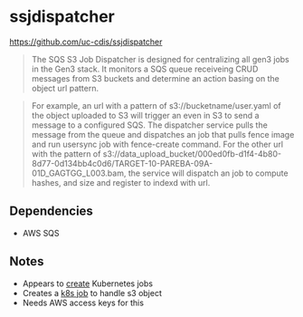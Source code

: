 # ssjdispatcher

https://github.com/uc-cdis/ssjdispatcher


> The SQS S3 Job Dispatcher is designed for centralizing all gen3 jobs in the Gen3 stack. It monitors a SQS queue receiveing CRUD messages from S3 buckets and determine an action basing on the object url pattern.

> For example, an url with a pattern of s3://bucketname/user.yaml of the object uploaded to S3 will trigger an even in S3 to send a message to a configured SQS. The dispatcher service pulls the message from the queue and dispatches an job that pulls fence image and run usersync job with fence-create command. For the other url with the pattern of s3://data_upload_bucket/000ed0fb-d1f4-4b80-8d77-0d134bb4c0d6/TARGET-10-PAREBA-09A-01D_GAGTGG_L003.bam, the service will dispatch an job to compute hashes, and size and register to indexd with url.

## Dependencies
* AWS SQS

## Notes
* Appears to [create](https://github.com/uc-cdis/ssjdispatcher/blob/5c1893eb24034fa8674c29ef16fb7a20fa561db0/handlers/jobs.go#L248) Kubernetes jobs 
* Creates a [k8s job](https://github.com/uc-cdis/ssjdispatcher/blob/5c1893eb24034fa8674c29ef16fb7a20fa561db0/handlers/jobs.go#L179) to handle s3 object
* Needs AWS access keys for this